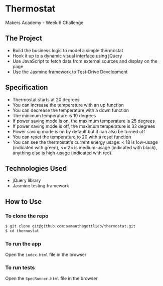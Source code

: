 # Thermostat

Makers Academy - Week 6 Challenge

## The Project

- Build the business logic to model a simple thermostat
- Hook it up to a dynamic visual interface using jQuery
- Use JavaScript to fetch data from external sources and display on the page
- Use the Jasmine framework to Test-Drive Development

## Specification

- Thermostat starts at 20 degrees
- You can increase the temperature with an up function
- You can decrease the temperature with a down function
- The minimum temperature is 10 degrees
- If power saving mode is on, the maximum temperature is 25 degrees
- If power saving mode is off, the maximum temperature is 32 degrees
- Power saving mode is on by default but it can also be turned off
- You can reset the temperature to 20 with a reset function
- You can see the thermostat's current energy usage: < 18 is low-usage (indicated with green), <= 25 is medium-usage (indicated with black), anything else is high-usage (indicated with red).

## Technologies Used

- jQuery library
- Jasmine testing framework

## How to Use

### To clone the repo

```sh
$ git clone git@github.com:samanthagottlieb/thermostat.git
$ cd thermostat
```

### To run the app

Open the `index.html` file in the browser

### To run tests

Open the `SpecRunner.html` file in the browser
